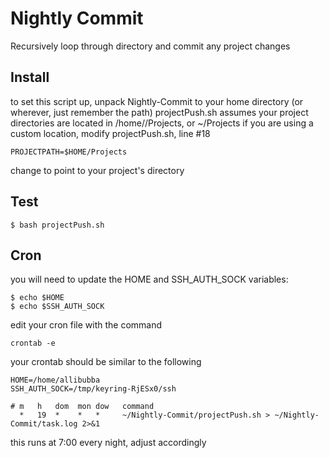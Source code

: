 # Nightly Commit
Recursively loop through directory and commit any project changes

## Install
to set this script up, unpack Nightly-Commit to your home directory (or wherever, just remember the path)
projectPush.sh assumes your project directories are located in /home/<username>/Projects, or ~/Projects
if you are using a custom location, modify projectPush.sh, line #18

    PROJECTPATH=$HOME/Projects
    
change to point to your project's directory    

## Test
    $ bash projectPush.sh

## Cron
you will need to update the HOME and SSH_AUTH_SOCK variables:

    $ echo $HOME
    $ echo $SSH_AUTH_SOCK

edit your cron file with the command

    crontab -e

your crontab should be similar to the following

    HOME=/home/allibubba
    SSH_AUTH_SOCK=/tmp/keyring-RjESx0/ssh

    # m   h   dom  mon dow   command
      *   19  *    *   *     ~/Nightly-Commit/projectPush.sh > ~/Nightly-Commit/task.log 2>&1

this runs at 7:00 every night, adjust accordingly